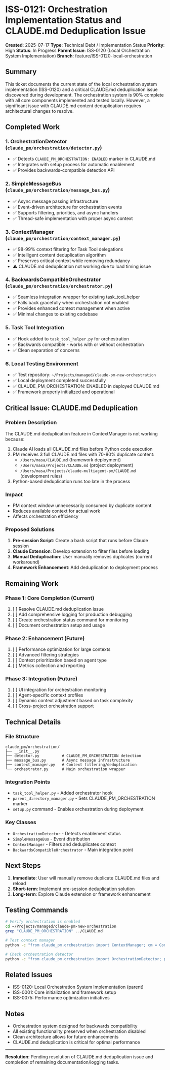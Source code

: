 # ISS-0121: Orchestration Implementation Status and CLAUDE.md Deduplication Issue

**Created**: 2025-07-17
**Type**: Technical Debt / Implementation Status
**Priority**: High
**Status**: In Progress
**Parent Issue**: ISS-0120 (Local Orchestration System Implementation)
**Branch**: feature/ISS-0120-local-orchestration

## Summary

This ticket documents the current state of the local orchestration system implementation (ISS-0120) and a critical CLAUDE.md deduplication issue discovered during development. The orchestration system is 90% complete with all core components implemented and tested locally. However, a significant issue with CLAUDE.md content deduplication requires architectural changes to resolve.

## Completed Work

### 1. OrchestrationDetector (`claude_pm/orchestration/detector.py`)
- ✅ Detects `CLAUDE_PM_ORCHESTRATION: ENABLED` marker in CLAUDE.md
- ✅ Integrates with setup process for automatic enablement
- ✅ Provides backwards-compatible detection API

### 2. SimpleMessageBus (`claude_pm/orchestration/message_bus.py`)
- ✅ Async message passing infrastructure
- ✅ Event-driven architecture for orchestration events
- ✅ Supports filtering, priorities, and async handlers
- ✅ Thread-safe implementation with proper async context

### 3. ContextManager (`claude_pm/orchestration/context_manager.py`)
- ✅ 98-99% context filtering for Task Tool delegations
- ✅ Intelligent content deduplication algorithm
- ✅ Preserves critical context while removing redundancy
- ⚠️ CLAUDE.md deduplication not working due to load timing issue

### 4. BackwardsCompatibleOrchestrator (`claude_pm/orchestration/orchestrator.py`)
- ✅ Seamless integration wrapper for existing task_tool_helper
- ✅ Falls back gracefully when orchestration not enabled
- ✅ Provides enhanced context management when active
- ✅ Minimal changes to existing codebase

### 5. Task Tool Integration
- ✅ Hook added to `task_tool_helper.py` for orchestration
- ✅ Backwards compatible - works with or without orchestration
- ✅ Clean separation of concerns

### 6. Local Testing Environment
- ✅ Test repository: `~/Projects/managed/claude-pm-new-orchestration`
- ✅ Local deployment completed successfully
- ✅ CLAUDE_PM_ORCHESTRATION: ENABLED in deployed CLAUDE.md
- ✅ Framework properly initialized and operational

## Critical Issue: CLAUDE.md Deduplication

### Problem Description
The CLAUDE.md deduplication feature in ContextManager is not working because:
1. Claude AI loads all CLAUDE.md files before Python code execution
2. PM receives 3 full CLAUDE.md files with 70-80% duplicate content:
   - `/Users/masa/CLAUDE.md` (framework deployment)
   - `/Users/masa/Projects/CLAUDE.md` (project deployment)
   - `/Users/masa/Projects/claude-multiagent-pm/CLAUDE.md` (development rules)
3. Python-based deduplication runs too late in the process

### Impact
- PM context window unnecessarily consumed by duplicate content
- Reduces available context for actual work
- Affects orchestration efficiency

### Proposed Solutions
1. **Pre-session Script**: Create a bash script that runs before Claude session
2. **Claude Extension**: Develop extension to filter files before loading
3. **Manual Deduplication**: User manually removes duplicates (current workaround)
4. **Framework Enhancement**: Add deduplication to deployment process

## Remaining Work

### Phase 1: Core Completion (Current)
1. [ ] Resolve CLAUDE.md deduplication issue
2. [ ] Add comprehensive logging for production debugging
3. [ ] Create orchestration status command for monitoring
4. [ ] Document orchestration setup and usage

### Phase 2: Enhancement (Future)
1. [ ] Performance optimization for large contexts
2. [ ] Advanced filtering strategies
3. [ ] Context prioritization based on agent type
4. [ ] Metrics collection and reporting

### Phase 3: Integration (Future)
1. [ ] UI integration for orchestration monitoring
2. [ ] Agent-specific context profiles
3. [ ] Dynamic context adjustment based on task complexity
4. [ ] Cross-project orchestration support

## Technical Details

### File Structure
```
claude_pm/orchestration/
├── __init__.py
├── detector.py          # CLAUDE_PM_ORCHESTRATION detection
├── message_bus.py       # Async message infrastructure
├── context_manager.py   # Context filtering/deduplication
└── orchestrator.py      # Main orchestration wrapper
```

### Integration Points
- `task_tool_helper.py` - Added orchestrator hook
- `parent_directory_manager.py` - Sets CLAUDE_PM_ORCHESTRATION marker
- `setup.py` command - Enables orchestration during deployment

### Key Classes
- `OrchestrationDetector` - Detects enablement status
- `SimpleMessageBus` - Event distribution
- `ContextManager` - Filters and deduplicates context
- `BackwardsCompatibleOrchestrator` - Main integration point

## Next Steps

1. **Immediate**: User will manually remove duplicate CLAUDE.md files and reload
2. **Short-term**: Implement pre-session deduplication solution
3. **Long-term**: Explore Claude extension or framework enhancement

## Testing Commands

```bash
# Verify orchestration is enabled
cd ~/Projects/managed/claude-pm-new-orchestration
grep "CLAUDE_PM_ORCHESTRATION" ../CLAUDE.md

# Test context manager
python -c "from claude_pm.orchestration import ContextManager; cm = ContextManager(); print(cm.filter_context('test context', 'test_agent'))"

# Check orchestration detector
python -c "from claude_pm.orchestration import OrchestrationDetector; print(OrchestrationDetector.is_orchestration_enabled())"
```

## Related Issues
- ISS-0120: Local Orchestration System Implementation (parent)
- ISS-0001: Core initialization and framework setup
- ISS-0075: Performance optimization initiatives

## Notes
- Orchestration system designed for backwards compatibility
- All existing functionality preserved when orchestration disabled
- Clean architecture allows for future enhancements
- CLAUDE.md deduplication is critical for optimal performance

---

**Resolution**: Pending resolution of CLAUDE.md deduplication issue and completion of remaining documentation/logging tasks.